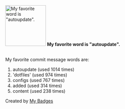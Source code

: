 <img src="https://my-badges.github.io/my-badges/favorite-word.png" alt="My favorite word is &quot;autoupdate&quot;." title="My favorite word is &quot;autoupdate&quot;." width="128">
<strong>My favorite word is &quot;autoupdate&quot;.</strong>
<br><br>

My favorite commit message words are:

1. autoupdate (used 1014 times)
2. 'dotfiles' (used 974 times)
3. configs (used 767 times)
4. added (used 314 times)
5. content (used 238 times)


Created by <a href="https://github.com/my-badges/my-badges">My Badges</a>